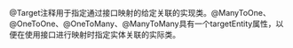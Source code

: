 @Target注释用于指定通过接口映射的给定关联的实现类。@ManyToOne、@OneToOne、@OneToMany、@ManyToMany具有一个targetEntity属性，以便在使用接口进行映射时指定实体关联的实际类。




